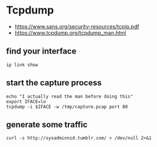 # Tcpdump

 * https://www.sans.org/security-resources/tcpip.pdf
 * https://www.tcpdump.org/tcpdump_man.html


## find your interface
```
ip link show
```

## start the capture process
```
echo "I actually read the man before doing this"
export IFACE=lo
tcpdump -i $IFACE -w /tmp/capture.pcap port 80
```

## generate some traffic

```
curl -s http://sysadminnid.tumblr.com/ > /dev/null 2>&1
```
